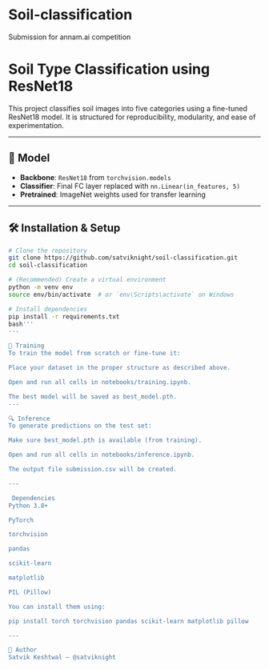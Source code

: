 # Soil-classification
Submission for annam.ai competition
# Soil Type Classification using ResNet18

This project classifies soil images into five categories using a fine-tuned ResNet18 model. It is structured for reproducibility, modularity, and ease of experimentation.

---

## 🧠 Model

- **Backbone**: `ResNet18` from `torchvision.models`
- **Classifier**: Final FC layer replaced with `nn.Linear(in_features, 5)`
- **Pretrained**: ImageNet weights used for transfer learning


---

## 🛠️ Installation & Setup

```bash
# Clone the repository
git clone https://github.com/satviknight/soil-classification.git
cd soil-classification

# (Recommended) Create a virtual environment
python -m venv env
source env/bin/activate  # or `env\Scripts\activate` on Windows

# Install dependencies
pip install -r requirements.txt
bash'''
---

🚀 Training
To train the model from scratch or fine-tune it:

Place your dataset in the proper structure as described above.

Open and run all cells in notebooks/training.ipynb.

The best model will be saved as best_model.pth.
---

🔍 Inference
To generate predictions on the test set:

Make sure best_model.pth is available (from training).

Open and run all cells in notebooks/inference.ipynb.

The output file submission.csv will be created.

---

 Dependencies
Python 3.8+

PyTorch

torchvision

pandas

scikit-learn

matplotlib

PIL (Pillow)

You can install them using:

pip install torch torchvision pandas scikit-learn matplotlib pillow

---

👤 Author
Satvik Keshtwal – @satviknight